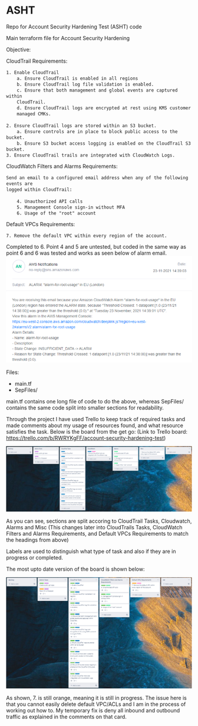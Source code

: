 # ASHT
Repo for Account Security Hardening Test (ASHT) code


Main terraform file for Account Security Hardening

Objective:

CloudTrail Requirements:

    1. Enable CloudTrail
        a. Ensure CloudTrail is enabled in all regions
        b. Ensure CloudTrail log file validation is enabled.
        c. Ensure that both management and global events are captured within
        CloudTrail.
        d. Ensure CloudTrail logs are encrypted at rest using KMS customer
        managed CMKs.

    2. Ensure CloudTrail logs are stored within an S3 bucket.
        a. Ensure controls are in place to block public access to the bucket.
        b. Ensure S3 bucket access logging is enabled on the CloudTrail S3 bucket.
    3. Ensure CloudTrail trails are integrated with CloudWatch Logs.

CloudWatch Filters and Alarms Requirements:

    Send an email to a configured email address when any of the following events are
    logged within CloudTrail:

        4. Unauthorized API calls
        5. Management Console sign-in without MFA
        6. Usage of the "root" account

Default VPCs Requirements:

    7. Remove the default VPC within every region of the account.


Completed to 6. Point 4 and 5 are untested, but coded in the same way as point 6
and 6 was tested and works as seen below of alarm email. ![ImageFolder/RootUsageWorks](ImageFolder/RootUsageWorks.PNG)



Files:

- main.tf
- SepFiles/

main.tf contains one long file of code to do the above, whereas SepFiles/ contains the same code 
split into smaller sections for readability.

Through the project I have used Trello to keep track of required tasks and made comments about
my usage of resources found, and what resource satisfies the task. Below is the board from the get go:
(Link to Trello board: https://trello.com/b/RWRYKgFF/account-security-hardening-test)

![ImageFolder/Trellov2](ImageFolder/Trellov2.PNG)

As you can see, sections are split accoring to CloudTrail Tasks, Cloudwatch, Alarms and Misc (This changes
later into CloudTrails Tasks, CloudWatch Filters and Alarms Requirements, and Default VPCs Requirements
to match the headings from above)

Labels are used to distinguish what type of task and also if they are in progress or completed.

The most upto date version of the board is shown below:

![ImageFolder/trellov3](ImageFolder/trellov3.PNG)

As shown, 7. is still orange, meaning it is still in progress. The issue here is that you cannot easily
delete default VPC/ACLs and I am in the process of working out how to. My temporary fix is deny all inbound
and outbound traffic as explained in the comments on that card.



